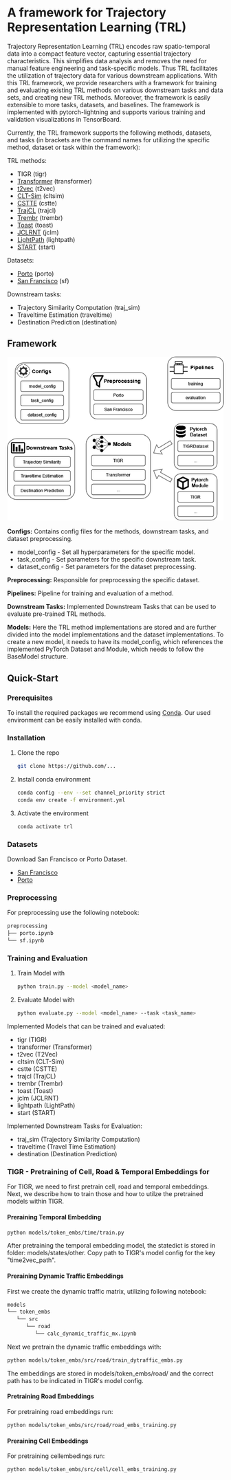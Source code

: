 <!-- ABOUT THE PROJECT -->
<!-- ## About The Project -->
# A framework for Trajectory Representation Learning (TRL)

Trajectory Representation Learning (TRL) encodes raw spatio-temporal data into a compact feature vector, capturing essential trajectory characteristics. 
This simplifies data analysis and removes the need for manual feature engineering and task-specific models. 
Thus TRL facilitates the utilization of trajectory data for various downstream applications. 
With this TRL framework, we provide researchers with a framework for training and evaluating existing TRL methods on various downstream tasks and data sets, and creating new TRL methods.
Moreover, the framework is easily extensible to more tasks, datasets, and baselines. 
The framework is implemented with pytorch-lightning and supports various training and validation visualizations in TensorBoard. 

Currently, the TRL framework supports the following methods, datasets, and tasks (in brackets are the command names for utilizing the specific method, dataset or task within the framework):

TRL methods:
* TIGR (tigr)
* [Transformer](https://arxiv.org/abs/1706.03762) (transformer)
* [t2vec](https://xiucheng.org/assets/pdfs/icde18-t2vec.pdf) (t2vec)
* [CLT-Sim](https://zheng-kai.com/paper/cikm_2022_deng.pdf) (cltsim)
* [CSTTE](https://arxiv.org/pdf/2207.14539v1) (cstte)
* [TrajCL](https://arxiv.org/pdf/2210.05155) (trajcl)
* [Trembr](https://dl.acm.org/doi/pdf/10.1145/3361741) (trembr)
* [Toast](https://xiucheng.org/assets/pdfs/cikm21-rnr.pdf) (toast)
* [JCLRNT](https://arxiv.org/pdf/2209.06389) (jclm)
* [LightPath](https://arxiv.org/abs/2307.10171) (lightpath)
* [START](https://arxiv.org/abs/2211.09510) (start)

Datasets:
* [Porto](https://www.kaggle.com/competitions/pkdd-15-taxi-trip-time-prediction-ii) (porto)
* [San Francisco](https://ieee-dataport.org/open-access/crawdad-epflmobility) (sf)

Downstream tasks:
* Trajectory Similarity Computation (traj_sim)
* Traveltime Estimation (traveltime)
* Destination Prediction (destination)


## Framework 

![](./framework.png)

**Configs:** Contains config files for the methods, downstream tasks, and dataset preprocessing.
* model_config - Set all hyperparameters for the specific model.
* task_config - Set parameters for the specific downstream task.
* dataset_config - Set parameters for the dataset preprocessing.

**Preprocessing:**
Responsible for preprocessing the specific dataset.

**Pipelines:**
Pipeline for training and evaluation of a method.

**Downstream Tasks:**
Implemented Downstream Tasks that can be used to evaluate pre-trained TRL methods.

**Models:**
Here the TRL method implementations are stored and are further divided into the model implementations and the dataset implementations. 
To create a new model, it needs to have its model_config, which references the implemented PyTorch Dataset and Module, which needs to follow the BaseModel structure.



<!-- GETTING STARTED -->

## Quick-Start

### Prerequisites
To install the required packages we recommend using [Conda](https://docs.conda.io/en/latest/). Our used environment can be easily installed with conda.

### Installation

1. Clone the repo
   ```sh
   git clone https://github.com/...
   ```
2. Install conda environment
   ```sh
   conda config --env --set channel_priority strict
   conda env create -f environment.yml
   ```
3. Activate the environment
   ```sh
   conda activate trl
   ```

<!-- USAGE EXAMPLES -->



### Datasets 

Download San Francisco or Porto Dataset.

* [San Francisco](https://ieee-dataport.org/open-access/crawdad-epflmobility)
* [Porto](https://www.kaggle.com/datasets/crailtap/taxi-trajectory)



### Preprocessing

For preprocessing use the following notebook:

```sh
preprocessing
├── porto.ipynb
└── sf.ipynb
```

### Training and Evaluation

1. Train Model with 
   ```sh
   python train.py --model <model_name>
   ```
2. Evaluate Model with 
   ```sh
   python evaluate.py --model <model_name> --task <task_name>
   ```

Implemented Models that can be trained and evaluated:
* tigr (TIGR)
* transformer (Transformer)
* t2vec (T2Vec)
* cltsim (CLT-Sim)
* cstte (CSTTE)
* trajcl (TrajCL)
* trembr (Trembr)
* toast (Toast)
* jclm (JCLRNT)
* lightpath (LightPath)
* start (START)

Implemented Downstream Tasks for Evaluation:
* traj_sim (Trajectory Similarity Computation)
* traveltime (Travel Time Estimation)
* destination (Destination Prediction)



### TIGR - Pretraining of Cell, Road & Temporal Embeddings for 

For TIGR, we need to first pretrain cell, road and temporal embeddings. 
Next, we describe how to train those and how to utilze the pretrained models within TIGR.

#### Preraining Temporal Embedding
```sh
python models/token_embs/time/train.py
```

After pretraining the temporal embedding model, the statedict is stored in folder: models/states/other. 
Copy path to TIGR's model config for the key "time2vec_path".

#### Preraining Dynamic Traffic Embeddings

First we create the dynamic traffic matrix, utilizing following notebook:
```sh
models
└── token_embs
   └── src
      └── road
         └── calc_dynamic_traffic_mx.ipynb

```
Next we pretrain the dynamic traffic embeddings with:
```sh
python models/token_embs/src/road/train_dytraffic_embs.py
```
The embeddings are stored in models/token_embs/road/ and the correct path has to be indicated in TIGR's model config.


#### Pretraining Road Embeddings

For pretraining road embeddings run:
```sh
python models/token_embs/src/road/road_embs_training.py
```

#### Preraining Cell Embeddings

For pretraining cellembedings run:

```sh
python models/token_embs/src/cell/cell_embs_training.py
```